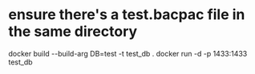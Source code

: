 # ensure there's a test.bacpac file in the same directory
docker build --build-arg DB=test -t test_db .
docker run -d -p 1433:1433 test_db